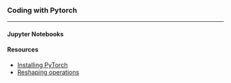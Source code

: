 ### Coding with Pytorch

***

#### Jupyter Notebooks

#### Resources
 - [Installing PyTorch](part1.md)
 - [Reshaping operations](part3_pytorch.html)
